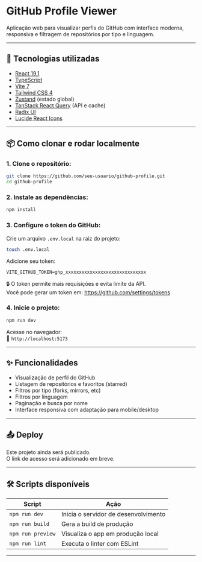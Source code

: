 # GitHub Profile Viewer

Aplicação web para visualizar perfis do GitHub com interface moderna, responsiva e filtragem de repositórios por tipo e linguagem.

---

## 🚀 Tecnologias utilizadas

- [React 19.1](https://react.dev/)
- [TypeScript](https://www.typescriptlang.org/)
- [Vite 7](https://vitejs.dev/)
- [Tailwind CSS 4](https://tailwindcss.com/)
- [Zustand](https://github.com/pmndrs/zustand) (estado global)
- [TanStack React Query](https://tanstack.com/query/latest) (API e cache)
- [Radix UI](https://www.radix-ui.com/)
- [Lucide React Icons](https://lucide.dev/)

---

## 📦 Como clonar e rodar localmente

### 1. Clone o repositório:

```bash
git clone https://github.com/seu-usuario/github-profile.git
cd github-profile
```

### 2. Instale as dependências:

```bash
npm install
```

### 3. Configure o token do GitHub:

Crie um arquivo `.env.local` na raiz do projeto:

```bash
touch .env.local
```

Adicione seu token:

```env
VITE_GITHUB_TOKEN=ghp_xxxxxxxxxxxxxxxxxxxxxxxxxxxxxx
```

🔒 O token permite mais requisições e evita limite da API.  
Você pode gerar um token em: https://github.com/settings/tokens

### 4. Inicie o projeto:

```bash
npm run dev
```

Acesse no navegador:  
📍 `http://localhost:5173`

---

## ✨ Funcionalidades

- Visualização de perfil do GitHub
- Listagem de repositórios e favoritos (starred)
- Filtros por tipo (forks, mirrors, etc)
- Filtros por linguagem
- Paginação e busca por nome
- Interface responsiva com adaptação para mobile/desktop

---

## 📤 Deploy

Este projeto ainda será publicado.  
O link de acesso será adicionado em breve.

---

## 🛠 Scripts disponíveis

| Script       | Ação                                 |
|--------------|---------------------------------------|
| `npm run dev`     | Inicia o servidor de desenvolvimento |
| `npm run build`   | Gera a build de produção           |
| `npm run preview` | Visualiza o app em produção local  |
| `npm run lint`    | Executa o linter com ESLint        |

---

